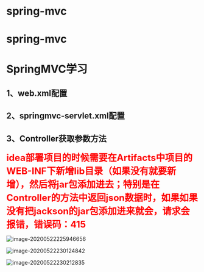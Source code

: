 # spring-mvc
# spring-mvc

# SpringMVC学习

## 1、web.xml配置

## 2、springmvc-servlet.xml配置

## 3、Controller获取参数方法

<font color=red size=5>**idea部署项目的时候需要在Artifacts中项目的WEB-INF下新增lib目录（如果没有就要新增），然后将jar包添加进去；特别是在Controller的方法中返回json数据时，如果如果没有把jackson的jar包添加进来就会，请求会报错，错误码：415**</font>

![image-20200522225946656](C:\Users\Administrator\AppData\Roaming\Typora\typora-user-images\image-20200522225946656.png)

![image-20200522230124842](C:\Users\Administrator\AppData\Roaming\Typora\typora-user-images\image-20200522230124842.png)

![image-20200522230212835](C:\Users\Administrator\AppData\Roaming\Typora\typora-user-images\image-20200522230212835.png)
